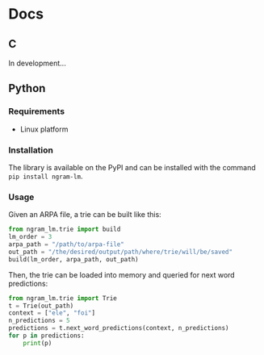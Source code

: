 # Docs

## C
In development...

## Python

### Requirements
- Linux platform

### Installation
The library is available on the PyPI and can be installed with the command `pip install ngram-lm`.

### Usage
Given an ARPA file, a trie can be built like this:
```python
from ngram_lm.trie import build
lm_order = 3
arpa_path = "/path/to/arpa-file"
out_path = "/the/desired/output/path/where/trie/will/be/saved"
build(lm_order, arpa_path, out_path)
```

Then, the trie can be loaded into memory and queried for next word predictions:
```python
from ngram_lm.trie import Trie
t = Trie(out_path)
context = ["ele", "foi"]
n_predictions = 5
predictions = t.next_word_predictions(context, n_predictions)
for p in predictions:
    print(p)
```
